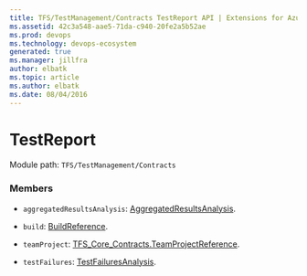 ```yaml
---
title: TFS/TestManagement/Contracts TestReport API | Extensions for Azure DevOps Services
ms.assetid: 42c3a548-aae5-71da-c940-20fe2a5b52ae
ms.prod: devops
ms.technology: devops-ecosystem
generated: true
ms.manager: jillfra
author: elbatk
ms.topic: article
ms.author: elbatk
ms.date: 08/04/2016
---
```


# TestReport

Module path: `TFS/TestManagement/Contracts`


### Members

* `aggregatedResultsAnalysis`: [AggregatedResultsAnalysis](../../../TFS/TestManagement/Contracts/AggregatedResultsAnalysis.md). 

* `build`: [BuildReference](../../../TFS/TestManagement/Contracts/BuildReference.md). 

* `teamProject`: [TFS_Core_Contracts.TeamProjectReference](../../../TFS/Core/Contracts/TeamProjectReference.md). 

* `testFailures`: [TestFailuresAnalysis](../../../TFS/TestManagement/Contracts/TestFailuresAnalysis.md). 

